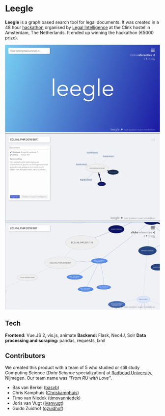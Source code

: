 # Leegle

**Leegle** is a graph based search tool for legal documents. It was created in a 48 hour [hackathon](https://www.legalintelligence.com/hackathon) organised by [Legal Intelligence](https://www.legalintelligence.com) at the Clink hostel in Amsterdam, The Netherlands. It ended up winning the hackathon (€5000 prize).

![](screen_home.png)
![](screen_simple.png)
![](screen_zoom.png)

## Tech
**Frontend:** Vue.JS 2, vis.js, animate
**Backend:** Flask, Neo4J, Solr
**Data processing and scraping:** pandas, requests, lxml

## Contributors
We created this product with a team of 5 who studied or still study Computing Science (*Data Science* specialization) at [Radboud University](https://www.ru.nl), Nijmegen. Our team name was *"From RU with Love"*.

* Bas van Berkel ([basvb](https://github.com/basvb))
* Chris Kamphuis ([Chriskamphuis](https://github.com/Chriskamphuis))
* Timo van Niedek ([timovanniedek](https://github.com/timovanniedek))
* Joris van Vugt ([jvanvugt](https://github.com/jvanvugt))
* Guido Zuidhof ([gzuidhof](https://github.com/gzuidhof))
